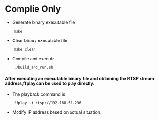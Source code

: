 # Complie Only

- Generate binary executable file
```
    make
```

- Clear binary executable file
```
    make clean
```

- Compile and execute
```
    ./build_and_run.sh
```

#### After executing an executable binary file and obtaining the RTSP stream address,ffplay can be used to play directly.
- The playback command is   
```
    ffplay -i rtsp://192.168.50.236
```
- Modify IP address based on actual situation.